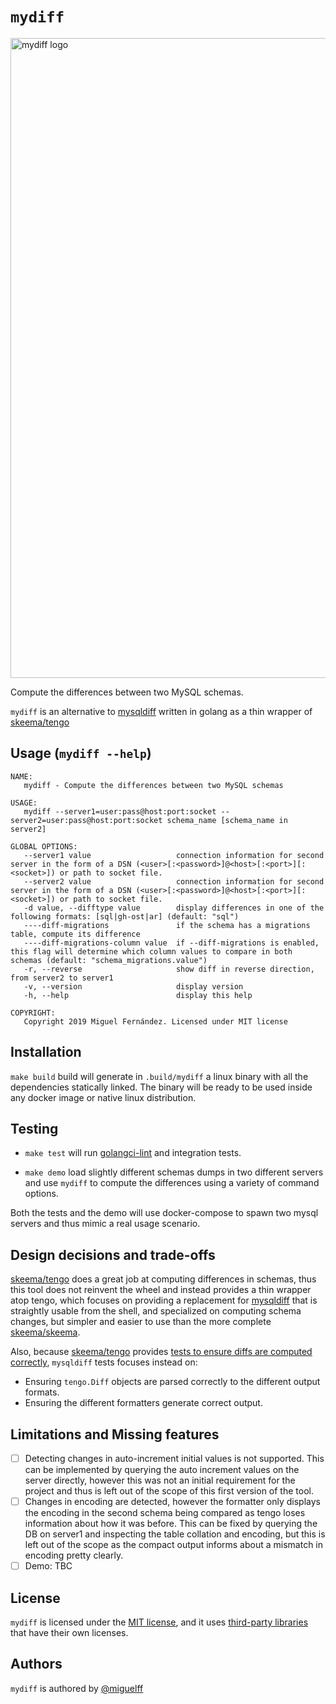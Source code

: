 # `mydiff`

<img width="1024" alt="mydiff logo" src="https://user-images.githubusercontent.com/210307/62741731-4f22de00-ba3c-11e9-89ee-da12f92e0b4f.png">

Compute the differences between two MySQL schemas.

`mydiff` is an alternative to [mysqldiff](https://docs.oracle.com/cd/E17952_01/mysql-utilities-1.5-en/mysqldiff.html#option_mysqldiff_difftype) written in golang as a thin wrapper of [skeema/tengo](github.com/skeema/tengo/)

## Usage (`mydiff --help`)

```
NAME:
   mydiff - Compute the differences between two MySQL schemas

USAGE:
   mydiff --server1=user:pass@host:port:socket --server2=user:pass@host:port:socket schema_name [schema_name in server2]

GLOBAL OPTIONS:
   --server1 value                   connection information for second server in the form of a DSN (<user>[:<password>]@<host>[:<port>][:<socket>]) or path to socket file.
   --server2 value                   connection information for second server in the form of a DSN (<user>[:<password>]@<host>[:<port>][:<socket>]) or path to socket file.
   -d value, --difftype value        display differences in one of the following formats: [sql|gh-ost|ar] (default: "sql")
   ----diff-migrations               if the schema has a migrations table, compute its difference
   ----diff-migrations-column value  if --diff-migrations is enabled, this flag will determine which column values to compare in both schemas (default: "schema_migrations.value")
   -r, --reverse                     show diff in reverse direction, from server2 to server1
   -v, --version                     display version
   -h, --help                        display this help

COPYRIGHT:
   Copyright 2019 Miguel Fernández. Licensed under MIT license
```

## Installation

`make build` build will generate in `.build/mydiff` a linux binary with all the dependencies statically linked. The binary will be ready to be used inside any docker image or native linux distribution.

## Testing

* `make test` will run [golangci-lint](https://github.com/golangci/golangci-lint) and integration tests.

* `make demo` load slightly different schemas dumps in two different servers and use `mydiff` to compute the differences using a variety of command options.

Both the tests and the demo will use docker-compose to spawn two mysql servers and thus mimic a real usage scenario.
    
## Design decisions and trade-offs

[skeema/tengo](github.com/skeema/tengo/) does a great job at computing differences in schemas, thus this tool does not 
reinvent the wheel and instead provides a thin wrapper atop tengo, which focuses on providing a replacement for [mysqldiff](https://docs.oracle.com/cd/E17952_01/mysql-utilities-1.5-en/mysqldiff.html#option_mysqldiff_difftype)
that is straightly usable from the shell, and specialized on computing schema changes, but simpler and easier to use than the more complete [skeema/skeema](https://github.com/skeema/skeema). 

Also, because [skeema/tengo](github.com/skeema/tengo/) provides [tests to ensure diffs are computed correctly](https://github.com/skeema/tengo/blob/master/diff_test.go), `mysqldiff` tests focuses instead on:
 - Ensuring `tengo.Diff` objects are parsed correctly to the different output formats. 
 - Ensuring the different formatters generate correct output.  

## Limitations and Missing features

- [ ] Detecting changes in auto-increment initial values is not supported. This can be implemented by querying the auto increment values on the server directly, however this was not an initial requirement for the project and thus is left out of the scope of this first version of the tool.
- [ ] Changes in encoding are detected, however the formatter only displays the encoding in the second schema being compared as tengo loses information about how it was before. This can be fixed by querying the DB on server1 and inspecting the table collation and encoding, but this is left out of the scope as the compact output informs about a mismatch in encoding pretty clearly. 
- [ ] Demo: TBC

## License

`mydiff` is licensed under the [MIT license](https://github.com/miguelff/mydiff/blob/master/LICENSE), and it uses [third-party libraries](https://github.com/miguelff/mydiff/blob/master/go.mod) that have their own licenses.

## Authors

`mydiff` is authored by [@miguelff](https://github.com/miguelff)
